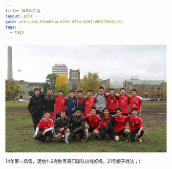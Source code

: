 ```yaml
---
title: 神马叫牛逼
layout: post
guid: urn:uuid:57ee87aa-67e6-4f6a-b24f-e89ff8b3cc21
tags:
  - tags
---
```


![合照](/media/img/IMG_0324.jpg)  

14年第一场雪，泥地4-2完胜黑哥们球队出线好吗。21号帽子戏法；）